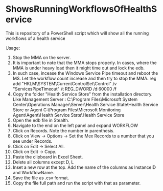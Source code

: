 # ShowsRunningWorkflowsOfHealthService
This is repository of a PowerShell script which will show all the running workflows of a health service

Usage:
1. Stop the MMA on the server.
2. It is important to note that the MMA stops properly. In cases, where the MMA is under heavy load then it might time out and lock the edb.
3. In such case, incease the Windows Service Pipe timeout and reboot the MS. Let the workflow count increase and then try to stop the MMA.
   reg add "HKLM\SYSTEM\CurrentControlSet\Control" /v "ServicesPipeTimeout" /t REG_DWORD /d 60000 /f
4. Copy the folder "Health Service Store" from the installation directory. Like
   Management Server : C:\Program Files\Microsoft System Center\Operations Manager\Server\Health Service State\Health Service Store
   or Agent C:\Program Files\Microsoft Monitoring Agent\Agent\Health Service State\Health Service Store
5. Open the edb file in Stealth.
6. Navigate to the end on the left panel and expand WORKFLOW
7. Click on Records. Note the number in parenthesis.
8. Click on View -> Options -> Set the Mex Records to a number that you see under Records.
9. Click on Edit -> Select All.
10. Click on Edit -> Copy.
11. Paste the clipboard in Excel Sheet.
12. Delete all columns except D, L
13. Inset a new row at the top. Add the name of the columns as InstanceID and WorkflowName.
14. Save the file as .csv format.
15. Copy the file full path and run the script with that as parameter.
